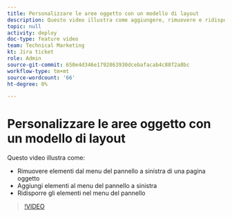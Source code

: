 ```yaml
---
title: Personalizzare le aree oggetto con un modello di layout
description: Questo video illustra come aggiungere, rimuovere e ridisporre gli elementi nel menu del pannello di sinistra utilizzando un modello di layout.
topic: null
activity: deploy
doc-type: feature video
team: Technical Marketing
kt: Jira ticket
role: Admin
source-git-commit: 650e4d346e1792863930dcebafacab4c88f2a8bc
workflow-type: tm+mt
source-wordcount: '66'
ht-degree: 0%

---
```


# Personalizzare le aree oggetto con un modello di layout

Questo video illustra come:

* Rimuovere elementi dal menu del pannello a sinistra di una pagina oggetto
* Aggiungi elementi al menu del pannello a sinistra
* Ridisporre gli elementi nel menu del pannello

>[!VIDEO](https://video.tv.adobe.com/v/335075/?quality=12&learn=on)
